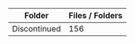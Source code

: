 | Folder       |   Files / Folders |
|--------------|-------------------|
| Discontinued |               156 |